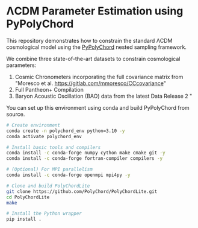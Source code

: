 # ΛCDM Parameter Estimation using PyPolyChord

This repository demonstrates how to constrain the standard ΛCDM cosmological model using the [PyPolyChord](https://github.com/PolyChord/PolyChordLite) nested sampling framework.

We combine three state-of-the-art datasets to constrain cosmological parameters:

1. Cosmic Chronometers incorporating the full covariance matrix from "Moresco et al. https://gitlab.com/mmoresco/CCcovariance"
2. Full Pantheon+ Compilation
3. Baryon Acoustic Oscillation (BAO) data from the latest Data Release 2 "

You can set up this environment using conda and build PyPolyChord from source.

```bash
# Create environment
conda create -n polychord_env python=3.10 -y
conda activate polychord_env

# Install basic tools and compilers
conda install -c conda-forge numpy cython make cmake git -y
conda install -c conda-forge fortran-compiler compilers -y

# (Optional) For MPI parallelism
conda install -c conda-forge openmpi mpi4py -y

# Clone and build PolyChordLite
git clone https://github.com/PolyChord/PolyChordLite.git
cd PolyChordLite
make

# Install the Python wrapper
pip install .
